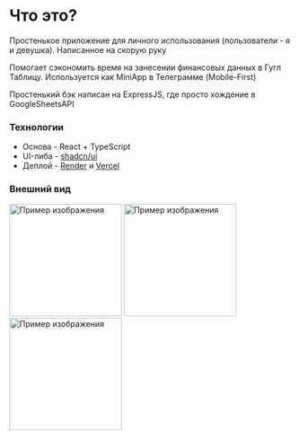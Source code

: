 # Что это?
Простенькое приложение для личного использования (пользователи - я и девушка). Написанное на скорую руку

Помогает сэкономить время на занесении финансовых данных в Гугл Таблицу. Используется как MiniApp в Телеграмме (Mobile-First)

Простенький бэк написан на ExpressJS, где просто хождение в GoogleSheetsAPI

### Технологии
* Основа - React + TypeScript
* UI-либа - [shadcn/ui](https://ui.shadcn.com/)
* Деплой - [Render](https://render.com/) и [Vercel](https://vercel.com/)

### Внешний вид

<div style={{ display: "flex" }}>
  <img src="https://github.com/user-attachments/assets/8739a58b-ef7f-4361-adb9-0e79b07291f1" alt="Пример изображения" width="200">
  <img src="https://github.com/user-attachments/assets/d1ebb5e4-f769-47e0-b14e-59ebf5bd5161" alt="Пример изображения" width="200">
  <img src="https://github.com/user-attachments/assets/222db70f-6ccd-4a9c-8b64-5841103d04aa" alt="Пример изображения" width="200">
</div>

